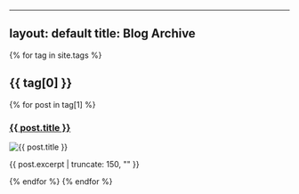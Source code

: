 

---
layout: default
title: Blog Archive
---

{% for tag in site.tags %}
  <h2>{{ tag[0] }}</h2>
  {% for post in tag[1] %}
    <div class="post-preview">
      <h3><a href="{{ post.url }}">{{ post.title }}</a></h3>
      <img src="{{ post.image }}" alt="{{ post.title }}" style="max-width:100%; height:auto;">
      <p>{{ post.excerpt | truncate: 150, "" }}</p>
    </div>
  {% endfor %}
{% endfor %}
